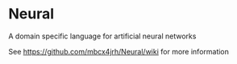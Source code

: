Neural
======

A domain specific language for artificial neural networks

See https://github.com/mbcx4jrh/Neural/wiki for more information